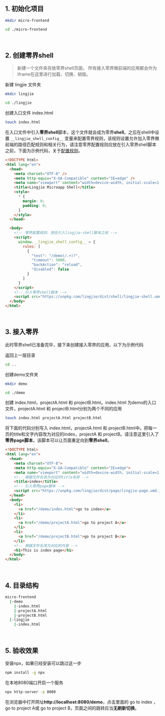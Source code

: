 ## 1. 初始化项目

```bash
mkdir micro-frontend
```

```bash
cd ./micro-frontend
```

&nbsp;

## 2. 创建零界shell
> 新建一个文件夹存放零界shell页面， 所有接入零界微前端的应用都会作为iframe在这里进行加载、切换、销毁。

新建 lingjie 文件夹

```bash
mkdir lingjie
```

```bash
cd ./lingjie
```

创建入口文件 index.html

```bash
touch index.html
```

在入口文件中引入**零界shell**脚本，这个文件就会成为零界**shell**。之后在shell中设置 `__lingjie_shell_config__` 变量来配置零界规则，该规则设置允许加入零界微前端的路径匹配规则和相关行为，请注意零界配置规则应放在引入零界shell脚本之前，下面为示例代码，关于[配置规则](/docs/usage.html?title=lingjie-config-rule)。

```html
<!DOCTYPE html>
<html lang="en">
  <head>
    <meta charset="UTF-8" />
    <meta http-equiv="X-UA-Compatible" content="IE=edge" />
    <meta name="viewport" content="width=device-width, initial-scale=1.0" />
    <title>Lingjie Microapp Shell</title>
    <style>
      * {
        margin: 0;
        padding: 0;
      }
    </style>
  </head>

  <body>
    <!-- 零界配置规则，放在引入lingjie-shell脚本之前 -->
    <script>
      window.__lingjie_shell_config__ = {
        rules: [
          {
            "test": "/demo(/.+)?",
            "timeout": 5000,
            "backAction": "reload",
            "disabled": false
          }
        ]
      }
    </script>
    <!-- 引入零界shell脚本 -->
    <script src="https://unpkg.com/lingjie/dist/shell/lingjie-shell.umd.js"></script>
  </body>
</html>
```

&nbsp;

## 3. 接入零界
此时零界shell已准备完毕，接下来创建接入零界的应用，以下为示例代码

返回上一层目录

```bash
cd ..
```

创建demo文件夹

```bash
mkdir demo
```

```bash
cd ./demo
```

创建 index.html，projectA.html 和 projectB.html。index.html 为demo的入口文件，projectA.html 和 projectB.html分别为两个不同的应用

```bash
touch index.html projectA.html projectB.html
```

将下面的代码分别写入 index.html，projectA.html 和 projectB.html中。把每一页的title和文字内容改为对应的index，projectA 和 projectB。请注意这里引入了**零界page脚本**，该脚本可以让页面重定向到**零界shell**。

```html
<!DOCTYPE html>
<html lang="en">
  <head>
    <meta charset="UTF-8">
    <meta http-equiv="X-UA-Compatible" content="IE=edge">
    <meta name="viewport" content="width=device-width, initial-scale=1.0">
    <!-- 根据文件名改为对应的title名称 -->
    <title>index</title>
    <!-- 引入零界page脚本 -->
    <script src="https://unpkg.com/lingjie/dist/page/lingjie-page.umd.js"></script>
  </head>
  <body>
    <li>
      <a href="/demo/index.html">go to index</a>
    </li>
    <li>
      <a href="/demo/projectA.html">go to project A</a>
    </li>
    <li>
      <a href="/demo/projectB.html">go to project B</a>
    </li>
    <!-- 根据文件名改为对应的内容 -->
    <h1>This is index page</h1>
  </body>
</html>
```

&nbsp;

## 4. 目录结构

```bash
micro-frontend
  |-demo
    |-index.html
    |-projectA.html
    |-projectB.html
  |-lingjie
    |-index.html
```

&nbsp;

## 5. 验收效果

安装npx，如果已经安装可以跳过这一步

```bash
npm install -g npx
```

在本地8080端口开启一个服务

```bash
npx http-server -p 8080
```

在浏览器中打开网址**http://localhost:8080/demo**，点击里面的 go to index ，go to project A或 go to project B，页面之间的跳转应当**无刷新切换**。